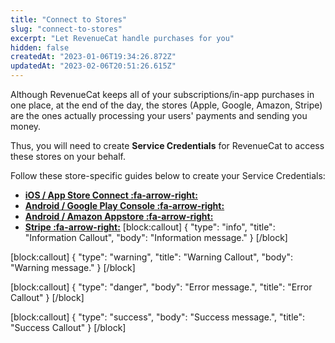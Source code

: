 ```yaml
---
title: "Connect to Stores"
slug: "connect-to-stores"
excerpt: "Let RevenueCat handle purchases for you"
hidden: false
createdAt: "2023-01-06T19:34:26.872Z"
updatedAt: "2023-02-06T20:51:26.615Z"
---
```

Although RevenueCat keeps all of your subscriptions/in-app purchases in one place, at the end of the day, the stores (Apple, Google, Amazon, Stripe) are the ones actually processing your users' payments and sending you money.

Thus, you will need to create **Service Credentials** for RevenueCat to access these stores on your behalf.

Follow these store-specific guides below to create your Service Credentials:
- **[iOS / App Store Connect :fa-arrow-right:](doc:apple-service-credentials)**
- **[Android / Google Play Console :fa-arrow-right:](doc:google-service-credentials)**
- **[Android / Amazon Appstore :fa-arrow-right:](doc:amazon-service-credentials)**
- **[Stripe :fa-arrow-right:](doc:stripe-service-credentials)**
[block:callout]
{
  "type": "info",
  "title": "Information Callout",
  "body": "Information message."
}
[/block]

[block:callout]
{
  "type": "warning",
  "title": "Warning Callout",
  "body": "Warning message."
}
[/block]

[block:callout]
{
  "type": "danger",
  "body": "Error message.",
  "title": "Error Callout"
}
[/block]

[block:callout]
{
  "type": "success",
  "body": "Success message.",
  "title": "Success Callout"
}
[/block]
